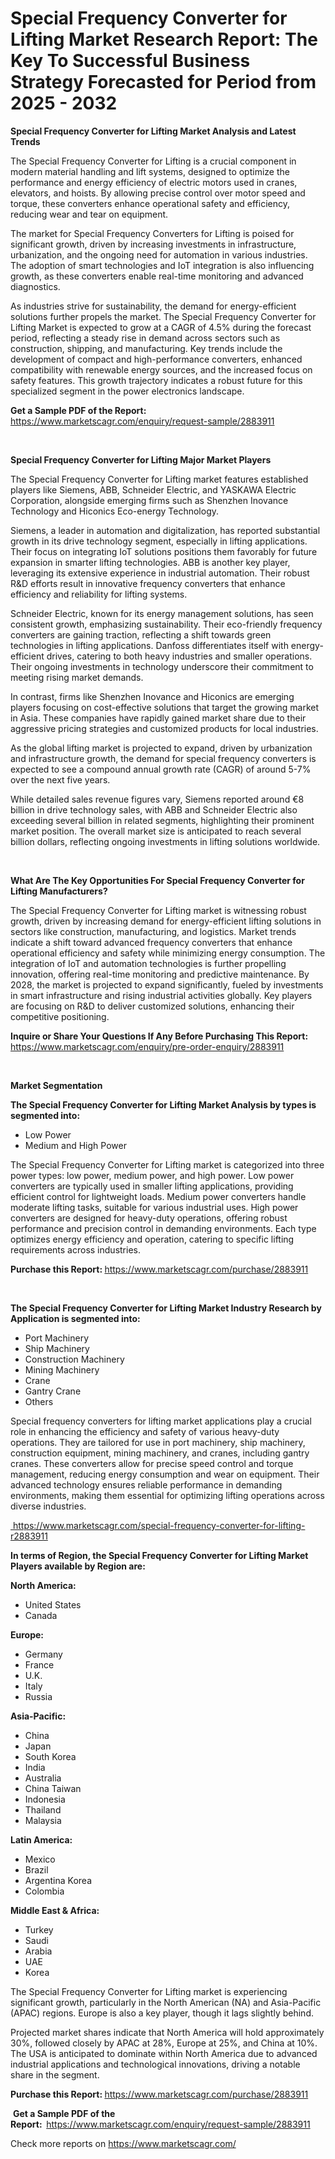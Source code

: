 <p><h1>Special Frequency Converter for Lifting Market Research Report: The Key To Successful Business Strategy Forecasted for Period from 2025 - 2032</h1></p><p><strong>Special Frequency Converter for Lifting Market Analysis and Latest Trends</strong></p>
<p><p>The Special Frequency Converter for Lifting is a crucial component in modern material handling and lift systems, designed to optimize the performance and energy efficiency of electric motors used in cranes, elevators, and hoists. By allowing precise control over motor speed and torque, these converters enhance operational safety and efficiency, reducing wear and tear on equipment. </p><p>The market for Special Frequency Converters for Lifting is poised for significant growth, driven by increasing investments in infrastructure, urbanization, and the ongoing need for automation in various industries. The adoption of smart technologies and IoT integration is also influencing growth, as these converters enable real-time monitoring and advanced diagnostics.</p><p>As industries strive for sustainability, the demand for energy-efficient solutions further propels the market. The Special Frequency Converter for Lifting Market is expected to grow at a CAGR of 4.5% during the forecast period, reflecting a steady rise in demand across sectors such as construction, shipping, and manufacturing. Key trends include the development of compact and high-performance converters, enhanced compatibility with renewable energy sources, and the increased focus on safety features. This growth trajectory indicates a robust future for this specialized segment in the power electronics landscape.</p></p>
<p><strong>Get a Sample PDF of the Report:&nbsp;</strong> <a href="https://www.marketscagr.com/enquiry/request-sample/2883911?utm_campaign=2031&utm_medium=2&utm_source=Github&utm_content=ia&utm_term=13032025&utm_id=special-frequency-converter-for-lifting">https://www.marketscagr.com/enquiry/request-sample/2883911</a></p>
<p>&nbsp;</p>
<p><strong>Special Frequency Converter for Lifting Major Market Players</strong></p>
<p><p>The Special Frequency Converter for Lifting market features established players like Siemens, ABB, Schneider Electric, and YASKAWA Electric Corporation, alongside emerging firms such as Shenzhen Inovance Technology and Hiconics Eco-energy Technology. </p><p>Siemens, a leader in automation and digitalization, has reported substantial growth in its drive technology segment, especially in lifting applications. Their focus on integrating IoT solutions positions them favorably for future expansion in smarter lifting technologies. ABB is another key player, leveraging its extensive experience in industrial automation. Their robust R&D efforts result in innovative frequency converters that enhance efficiency and reliability for lifting systems.</p><p>Schneider Electric, known for its energy management solutions, has seen consistent growth, emphasizing sustainability. Their eco-friendly frequency converters are gaining traction, reflecting a shift towards green technologies in lifting applications. Danfoss differentiates itself with energy-efficient drives, catering to both heavy industries and smaller operations. Their ongoing investments in technology underscore their commitment to meeting rising market demands.</p><p>In contrast, firms like Shenzhen Inovance and Hiconics are emerging players focusing on cost-effective solutions that target the growing market in Asia. These companies have rapidly gained market share due to their aggressive pricing strategies and customized products for local industries.</p><p>As the global lifting market is projected to expand, driven by urbanization and infrastructure growth, the demand for special frequency converters is expected to see a compound annual growth rate (CAGR) of around 5-7% over the next five years. </p><p>While detailed sales revenue figures vary, Siemens reported around €8 billion in drive technology sales, with ABB and Schneider Electric also exceeding several billion in related segments, highlighting their prominent market position. The overall market size is anticipated to reach several billion dollars, reflecting ongoing investments in lifting solutions worldwide.</p></p>
<p>&nbsp;</p>
<p><strong>What Are The Key Opportunities For Special Frequency Converter for Lifting Manufacturers?</strong></p>
<p><p>The Special Frequency Converter for Lifting market is witnessing robust growth, driven by increasing demand for energy-efficient lifting solutions in sectors like construction, manufacturing, and logistics. Market trends indicate a shift toward advanced frequency converters that enhance operational efficiency and safety while minimizing energy consumption. The integration of IoT and automation technologies is further propelling innovation, offering real-time monitoring and predictive maintenance. By 2028, the market is projected to expand significantly, fueled by investments in smart infrastructure and rising industrial activities globally. Key players are focusing on R&D to deliver customized solutions, enhancing their competitive positioning.</p></p>
<p><strong>Inquire or Share Your Questions If Any Before Purchasing This Report:</strong> <a href="https://www.marketscagr.com/enquiry/pre-order-enquiry/2883911?utm_campaign=2031&utm_medium=2&utm_source=Github&utm_content=ia&utm_term=13032025&utm_id=special-frequency-converter-for-lifting">https://www.marketscagr.com/enquiry/pre-order-enquiry/2883911</a></p>
<p>&nbsp;</p>
<p><strong>Market Segmentation</strong></p>
<p><strong>The Special Frequency Converter for Lifting Market Analysis by types is segmented into:</strong></p>
<p><ul><li>Low Power</li><li>Medium and High Power</li></ul></p>
<p><p>The Special Frequency Converter for Lifting market is categorized into three power types: low power, medium power, and high power. Low power converters are typically used in smaller lifting applications, providing efficient control for lightweight loads. Medium power converters handle moderate lifting tasks, suitable for various industrial uses. High power converters are designed for heavy-duty operations, offering robust performance and precision control in demanding environments. Each type optimizes energy efficiency and operation, catering to specific lifting requirements across industries.</p></p>
<p><strong>Purchase this Report:&nbsp;</strong><a href="https://www.marketscagr.com/purchase/2883911?utm_campaign=2031&utm_medium=2&utm_source=Github&utm_content=ia&utm_term=13032025&utm_id=special-frequency-converter-for-lifting">https://www.marketscagr.com/purchase/2883911</a></p>
<p>&nbsp;</p>
<p><strong>The Special Frequency Converter for Lifting Market Industry Research by Application is segmented into:</strong></p>
<p><ul><li>Port Machinery</li><li>Ship Machinery</li><li>Construction Machinery</li><li>Mining Machinery</li><li>Crane</li><li>Gantry Crane</li><li>Others</li></ul></p>
<p><p>Special frequency converters for lifting market applications play a crucial role in enhancing the efficiency and safety of various heavy-duty operations. They are tailored for use in port machinery, ship machinery, construction equipment, mining machinery, and cranes, including gantry cranes. These converters allow for precise speed control and torque management, reducing energy consumption and wear on equipment. Their advanced technology ensures reliable performance in demanding environments, making them essential for optimizing lifting operations across diverse industries.</p></p>
<p><a href="https://www.marketscagr.com/special-frequency-converter-for-lifting-r2883911?utm_campaign=2031&utm_medium=2&utm_source=Github&utm_content=ia&utm_term=13032025&utm_id=special-frequency-converter-for-lifting">&nbsp;https://www.marketscagr.com/special-frequency-converter-for-lifting-r2883911</a></p>
<p><strong>In terms of Region, the Special Frequency Converter for Lifting Market Players available by Region are:</strong></p>
<p>
    <p> <strong> North America: </strong>
        <ul>
            <li>United States</li>
            <li>Canada</li>
        </ul>
        </p> 
    <p> <strong> Europe: </strong>
        <ul>
            <li>Germany</li>
            <li>France</li>
            <li>U.K.</li>
            <li>Italy</li>
            <li>Russia</li>
        </ul>
        </p> 
    <p> <strong> Asia-Pacific: </strong>
        <ul>
            <li>China</li>
            <li>Japan</li>
            <li>South Korea</li>
            <li>India</li>
            <li>Australia</li>
            <li>China Taiwan</li>
            <li>Indonesia</li>
            <li>Thailand</li>
            <li>Malaysia</li>
        </ul>
        </p> 
    <p> <strong> Latin America: </strong>
        <ul>
            <li>Mexico</li>
            <li>Brazil</li>
            <li>Argentina Korea</li>
            <li>Colombia</li>
        </ul>
        </p> 
    <p> <strong> Middle East & Africa: </strong>
        <ul>
            <li>Turkey</li>
            <li>Saudi</li>
            <li>Arabia</li>
            <li>UAE</li>
            <li>Korea</li>
        </ul>
    </p>
    </p>
<p><p>The Special Frequency Converter for Lifting market is experiencing significant growth, particularly in the North American (NA) and Asia-Pacific (APAC) regions. Europe is also a key player, though it lags slightly behind. </p><p>Projected market shares indicate that North America will hold approximately 30%, followed closely by APAC at 28%, Europe at 25%, and China at 10%. The USA is anticipated to dominate within North America due to advanced industrial applications and technological innovations, driving a notable share in the segment.</p></p>
<p><strong>Purchase this Report: </strong><a href="https://www.marketscagr.com/purchase/2883911?utm_campaign=2031&utm_medium=2&utm_source=Github&utm_content=ia&utm_term=13032025&utm_id=special-frequency-converter-for-lifting">https://www.marketscagr.com/purchase/2883911</a></p>
<p>&nbsp;<strong>Get a Sample PDF of the Report:&nbsp;&nbsp;</strong><a href="https://www.marketscagr.com/enquiry/request-sample/2883911?utm_campaign=2031&utm_medium=2&utm_source=Github&utm_content=ia&utm_term=13032025&utm_id=special-frequency-converter-for-lifting">https://www.marketscagr.com/enquiry/request-sample/2883911</a></p>
<p><strong></strong></p>
<p>Check more reports on <a href="https://www.marketscagr.com/?utm_campaign=2031&utm_medium=2&utm_source=Github&utm_content=ia&utm_term=13032025&utm_id=special-frequency-converter-for-lifting">https://www.marketscagr.com/</a></p>